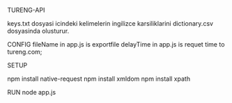 TURENG-API

keys.txt dosyasi icindeki kelimelerin ingilizce karsiliklarini dictionary.csv dosyasinda olusturur.

CONFIG
fileName in app.js is exportfile
delayTime in app.js is requet time to tureng.com;

SETUP

npm install native-request
npm install xmldom
npm install xpath


RUN
node app.js
